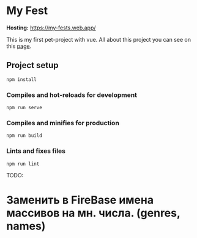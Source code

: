 # My Fest

**Hosting:** https://my-fests.web.app/

This is my first pet-project with vue.
All about this project you can see on this [page](https://my-fests.web.app/faq).

## Project setup
```
npm install
```

### Compiles and hot-reloads for development
```
npm run serve
```

### Compiles and minifies for production
```
npm run build
```

### Lints and fixes files
```
npm run lint
```

TODO:

# Заменить в FireBase имена массивов на мн. числа. (genres, names)
